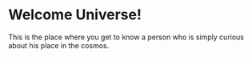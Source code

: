 # Welcome Universe!
This is the place where you get to know a person who is simply curious about his place in the cosmos.
